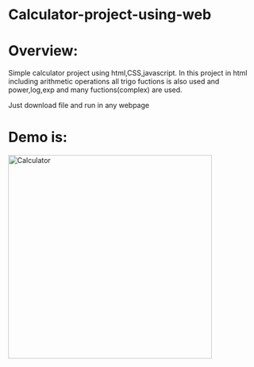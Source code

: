 # Calculator-project-using-web
# Overview:
Simple calculator project using html,CSS,javascript.
In this project in html including arithmetic operations all trigo fuctions is also used and power,log,exp and many fuctions(complex) are used. 

Just download file and run in any webpage
# Demo is:

<img width="410" alt="Calculator" src="https://github.com/VermaAyush2k4/Calculator-project-using-web/assets/117018341/0370581f-2f9e-4e0c-8a34-5866c6653048">
